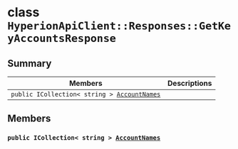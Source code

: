 # class `HyperionApiClient::Responses::GetKeyAccountsResponse` 

## Summary

 Members                        | Descriptions                                
--------------------------------|---------------------------------------------
`public ICollection< string > `[`AccountNames`](#class_hyperion_api_client_1_1_responses_1_1_get_key_accounts_response_1ade1e2cdc94fe3cd3252beabbbbaa6bae) | 

## Members

### `public ICollection< string > `[`AccountNames`](#class_hyperion_api_client_1_1_responses_1_1_get_key_accounts_response_1ade1e2cdc94fe3cd3252beabbbbaa6bae) 

